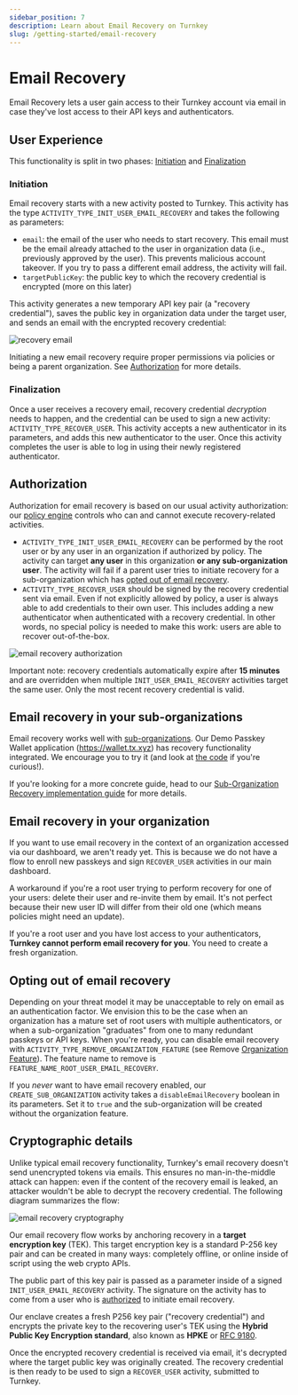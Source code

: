 ```yaml
---
sidebar_position: 7
description: Learn about Email Recovery on Turnkey
slug: /getting-started/email-recovery
---
```

# Email Recovery

Email Recovery lets a user gain access to their Turnkey account via email in case they've lost access to their API keys and authenticators.

## User Experience
This functionality is split in two phases: [Initiation](#initiation) and [Finalization](#finalization)

### Initiation

Email recovery starts with a new activity posted to Turnkey. This activity has the type `ACTIVITY_TYPE_INIT_USER_EMAIL_RECOVERY` and takes the following as parameters:
* `email`: the email of the user who needs to start recovery. This email must be the email already attached to the user in organization data (i.e., previously approved by the user). This prevents malicious account takeover. If you try to pass a different email address, the activity will fail.
* `targetPublicKey`: the public key to which the recovery credential is encrypted (more on this later)

This activity generates a new temporary API key pair (a "recovery credential"), saves the public key in organization data under the target user, and sends an email with the encrypted recovery credential:

<p style={{ textAlign: "center" }}>
    <img
        src="/img/recovery_email.png"
        alt="recovery email"
        style={{ width: 420 }}
    />
</p>

Initiating a new email recovery require proper permissions via policies or being a parent organization. See [Authorization](#authorization) for more details.

### Finalization

Once a user receives a recovery email, recovery credential _decryption_ needs to happen, and the credential can be used to sign a new activity: `ACTIVITY_TYPE_RECOVER_USER`. This activity accepts a new authenticator in its parameters, and adds this new authenticator to the user. Once this activity completes the user is able to log in using their newly registered authenticator.

## Authorization

Authorization for email recovery is based on our usual activity authorization: our [policy engine](../policy-management/Policy-overview.md) controls who can and cannot execute recovery-related activities. 
* `ACTIVITY_TYPE_INIT_USER_EMAIL_RECOVERY` can be performed by the root user or by any user in an organization if authorized by policy. The activity can target **any user** in this organization **or any sub-organization user**. The activity will fail if a parent user tries to initiate recovery for a sub-organization which has [opted out of email recovery](#opting-out-of-email-recovery).
* `ACTIVITY_TYPE_RECOVER_USER` should be signed by the recovery credential sent via email. Even if not explicitly allowed by policy, a user is always able to add credentials to their own user. This includes adding a new authenticator when authenticated with a recovery credential. In other words, no special policy is needed to make this work: users are able to recover out-of-the-box.

<p style={{textAlign: 'center'}}>
    <img
        src="/img/diagrams/email_recovery_authorization.png"
        alt="email recovery authorization"
        style={{ width: 500 }}
    />
</p>


Important note: recovery credentials automatically expire after **15 minutes** and are overridden when multiple `INIT_USER_EMAIL_RECOVERY` activities target the same user. Only the most recent recovery credential is valid.

## Email recovery in your sub-organizations

Email recovery works well with [sub-organizations](./Sub-Organizations.md). Our Demo Passkey Wallet application (https://wallet.tx.xyz) has recovery functionality integrated. We encourage you to try it (and look at [the code](https://github.com/tkhq/demo-passkey-wallet) if you're curious!).

If you're looking for a more concrete guide, head to our [Sub-Organization Recovery implementation guide](../integration-guides/email-recovery-in-sub-organizations.md) for more details.

## Email recovery in your organization

If you want to use email recovery in the context of an organization accessed via our dashboard, we aren't ready yet. This is because we do not have a flow to enroll new passkeys and sign `RECOVER_USER` activities in our main dashboard.

A workaround if you're a root user trying to perform recovery for one of your users: delete their user and re-invite them by email. It's not perfect because their new user ID will differ from their old one (which means policies might need an update).

If you're a root user and you have lost access to your authenticators, **Turnkey cannot perform email recovery for you**. You need to create a fresh organization.

## Opting out of email recovery

Depending on your threat model it may be unacceptable to rely on email as an authentication factor. We envision this to be the case when an organization has a mature set of root users with multiple authenticators, or when a sub-organization "graduates" from one to many redundant passkeys or API keys. When you're ready, you can disable email recovery with `ACTIVITY_TYPE_REMOVE_ORGANIZATION_FEATURE` (see Remove [Organization Feature](/api#tag/Features/operation/RemoveOrganizationFeature)). The feature name to remove is `FEATURE_NAME_ROOT_USER_EMAIL_RECOVERY`.

If you _never_ want to have email recovery enabled, our `CREATE_SUB_ORGANIZATION` activity takes a `disableEmailRecovery` boolean in its parameters. Set it to `true` and the sub-organization will be created without the organization feature.

## Cryptographic details

Unlike typical email recovery functionality, Turnkey's email recovery doesn't send unencrypted tokens via emails. This ensures no man-in-the-middle attack can happen: even if the content of the recovery email is leaked, an attacker wouldn't be able to decrypt the recovery credential. The following diagram summarizes the flow:

<p style={{ textAlign: "center" }}>
    <img src="/img/email_recovery_cryptography.png" alt="email recovery cryptography" />
</p>

Our email recovery flow works by anchoring recovery in a **target encryption key** (TEK). This target encryption key is a standard P-256 key pair and can be created in many ways: completely offline, or online inside of script using the web crypto APIs.

The public part of this key pair is passed as a parameter inside of a signed `INIT_USER_EMAIL_RECOVERY` activity. The signature on the activity has to come from a user who is [authorized](#authorization) to initiate email recovery.

Our enclave creates a fresh P256 key pair ("recovery credential") and encrypts the private key to the recovering user's TEK using the **Hybrid Public Key Encryption standard**, also known as **HPKE** or [RFC 9180](https://datatracker.ietf.org/doc/rfc9180/).

Once the encrypted recovery credential is received via email, it's decrypted where the target public key was originally created. The recovery credential is then ready to be used to sign a `RECOVER_USER` activity, submitted to Turnkey.
